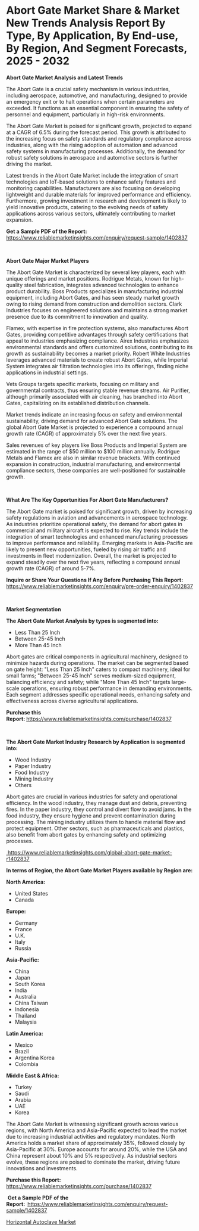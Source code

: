 <p><h1>Abort Gate Market Share & Market New Trends Analysis Report By Type, By Application, By End-use, By Region, And Segment Forecasts, 2025 - 2032</h1></p><p><strong>Abort Gate Market Analysis and Latest Trends</strong></p>
<p><p>The Abort Gate is a crucial safety mechanism in various industries, including aerospace, automotive, and manufacturing, designed to provide an emergency exit or to halt operations when certain parameters are exceeded. It functions as an essential component in ensuring the safety of personnel and equipment, particularly in high-risk environments.</p><p>The Abort Gate Market is poised for significant growth, projected to expand at a CAGR of 6.5% during the forecast period. This growth is attributed to the increasing focus on safety standards and regulatory compliance across industries, along with the rising adoption of automation and advanced safety systems in manufacturing processes. Additionally, the demand for robust safety solutions in aerospace and automotive sectors is further driving the market.</p><p>Latest trends in the Abort Gate Market include the integration of smart technologies and IoT-based solutions to enhance safety features and monitoring capabilities. Manufacturers are also focusing on developing lightweight and durable materials for improved performance and efficiency. Furthermore, growing investment in research and development is likely to yield innovative products, catering to the evolving needs of safety applications across various sectors, ultimately contributing to market expansion.</p></p>
<p><strong>Get a Sample PDF of the Report:&nbsp;</strong> <a href="https://www.reliablemarketinsights.com/enquiry/request-sample/1402837?utm_campaign=3204&utm_medium=2&utm_source=Github&utm_content=ia&utm_term=28032025&utm_id=abort-gate">https://www.reliablemarketinsights.com/enquiry/request-sample/1402837</a></p>
<p>&nbsp;</p>
<p><strong>Abort Gate Major Market Players</strong></p>
<p><p>The Abort Gate Market is characterized by several key players, each with unique offerings and market positions. Rodrigue Metals, known for high-quality steel fabrication, integrates advanced technologies to enhance product durability. Boss Products specializes in manufacturing industrial equipment, including Abort Gates, and has seen steady market growth owing to rising demand from construction and demolition sectors. Clark Industries focuses on engineered solutions and maintains a strong market presence due to its commitment to innovation and quality.</p><p>Flamex, with expertise in fire protection systems, also manufactures Abort Gates, providing competitive advantages through safety certifications that appeal to industries emphasizing compliance. Airex Industries emphasizes environmental standards and offers customized solutions, contributing to its growth as sustainability becomes a market priority. Robert White Industries leverages advanced materials to create robust Abort Gates, while Imperial System integrates air filtration technologies into its offerings, finding niche applications in industrial settings.</p><p>Vets Groups targets specific markets, focusing on military and governmental contracts, thus ensuring stable revenue streams. Air Purifier, although primarily associated with air cleaning, has branched into Abort Gates, capitalizing on its established distribution channels.</p><p>Market trends indicate an increasing focus on safety and environmental sustainability, driving demand for advanced Abort Gate solutions. The global Abort Gate Market is projected to experience a compound annual growth rate (CAGR) of approximately 5% over the next five years.</p><p>Sales revenues of key players like Boss Products and Imperial System are estimated in the range of $50 million to $100 million annually. Rodrigue Metals and Flamex are also in similar revenue brackets. With continued expansion in construction, industrial manufacturing, and environmental compliance sectors, these companies are well-positioned for sustainable growth.</p></p>
<p>&nbsp;</p>
<p><strong>What Are The Key Opportunities For Abort Gate Manufacturers?</strong></p>
<p><p>The Abort Gate market is poised for significant growth, driven by increasing safety regulations in aviation and advancements in aerospace technology. As industries prioritize operational safety, the demand for abort gates in commercial and military aircraft is expected to rise. Key trends include the integration of smart technologies and enhanced manufacturing processes to improve performance and reliability. Emerging markets in Asia-Pacific are likely to present new opportunities, fueled by rising air traffic and investments in fleet modernization. Overall, the market is projected to expand steadily over the next five years, reflecting a compound annual growth rate (CAGR) of around 5-7%.</p></p>
<p><strong>Inquire or Share Your Questions If Any Before Purchasing This Report:</strong> <a href="https://www.reliablemarketinsights.com/enquiry/pre-order-enquiry/1402837?utm_campaign=3204&utm_medium=2&utm_source=Github&utm_content=ia&utm_term=28032025&utm_id=abort-gate">https://www.reliablemarketinsights.com/enquiry/pre-order-enquiry/1402837</a></p>
<p>&nbsp;</p>
<p><strong>Market Segmentation</strong></p>
<p><strong>The Abort Gate Market Analysis by types is segmented into:</strong></p>
<p><ul><li>Less Than 25 Inch</li><li>Between 25-45 Inch</li><li>More Than 45 Inch</li></ul></p>
<p><p>Abort gates are critical components in agricultural machinery, designed to minimize hazards during operations. The market can be segmented based on gate height: "Less Than 25 Inch" caters to compact machinery, ideal for small farms; "Between 25-45 Inch" serves medium-sized equipment, balancing efficiency and safety; while "More Than 45 Inch" targets large-scale operations, ensuring robust performance in demanding environments. Each segment addresses specific operational needs, enhancing safety and effectiveness across diverse agricultural applications.</p></p>
<p><strong>Purchase this Report:&nbsp;</strong><a href="https://www.reliablemarketinsights.com/purchase/1402837?utm_campaign=3204&utm_medium=2&utm_source=Github&utm_content=ia&utm_term=28032025&utm_id=abort-gate">https://www.reliablemarketinsights.com/purchase/1402837</a></p>
<p>&nbsp;</p>
<p><strong>The Abort Gate Market Industry Research by Application is segmented into:</strong></p>
<p><ul><li>Wood Industry</li><li>Paper Industry</li><li>Food Industry</li><li>Mining Industry</li><li>Others</li></ul></p>
<p><p>Abort gates are crucial in various industries for safety and operational efficiency. In the wood industry, they manage dust and debris, preventing fires. In the paper industry, they control and divert flow to avoid jams. In the food industry, they ensure hygiene and prevent contamination during processing. The mining industry utilizes them to handle material flow and protect equipment. Other sectors, such as pharmaceuticals and plastics, also benefit from abort gates by enhancing safety and optimizing processes.</p></p>
<p><a href="https://www.reliablemarketinsights.com/global-abort-gate-market-r1402837?utm_campaign=3204&utm_medium=2&utm_source=Github&utm_content=ia&utm_term=28032025&utm_id=abort-gate">&nbsp;https://www.reliablemarketinsights.com/global-abort-gate-market-r1402837</a></p>
<p><strong>In terms of Region, the Abort Gate Market Players available by Region are:</strong></p>
<p>
    <p> <strong> North America: </strong>
        <ul>
            <li>United States</li>
            <li>Canada</li>
        </ul>
        </p> 
    <p> <strong> Europe: </strong>
        <ul>
            <li>Germany</li>
            <li>France</li>
            <li>U.K.</li>
            <li>Italy</li>
            <li>Russia</li>
        </ul>
        </p> 
    <p> <strong> Asia-Pacific: </strong>
        <ul>
            <li>China</li>
            <li>Japan</li>
            <li>South Korea</li>
            <li>India</li>
            <li>Australia</li>
            <li>China Taiwan</li>
            <li>Indonesia</li>
            <li>Thailand</li>
            <li>Malaysia</li>
        </ul>
        </p> 
    <p> <strong> Latin America: </strong>
        <ul>
            <li>Mexico</li>
            <li>Brazil</li>
            <li>Argentina Korea</li>
            <li>Colombia</li>
        </ul>
        </p> 
    <p> <strong> Middle East & Africa: </strong>
        <ul>
            <li>Turkey</li>
            <li>Saudi</li>
            <li>Arabia</li>
            <li>UAE</li>
            <li>Korea</li>
        </ul>
    </p>
    </p>
<p><p>The Abort Gate Market is witnessing significant growth across various regions, with North America and Asia-Pacific expected to lead the market due to increasing industrial activities and regulatory mandates. North America holds a market share of approximately 35%, followed closely by Asia-Pacific at 30%. Europe accounts for around 20%, while the USA and China represent about 10% and 5% respectively. As industrial sectors evolve, these regions are poised to dominate the market, driving future innovations and investments.</p></p>
<p><strong>Purchase this Report: </strong><a href="https://www.reliablemarketinsights.com/purchase/1402837?utm_campaign=3204&utm_medium=2&utm_source=Github&utm_content=ia&utm_term=28032025&utm_id=abort-gate">https://www.reliablemarketinsights.com/purchase/1402837</a></p>
<p>&nbsp;<strong>Get a Sample PDF of the Report:&nbsp;&nbsp;</strong><a href="https://www.reliablemarketinsights.com/enquiry/request-sample/1402837?utm_campaign=3204&utm_medium=2&utm_source=Github&utm_content=ia&utm_term=28032025&utm_id=abort-gate">https://www.reliablemarketinsights.com/enquiry/request-sample/1402837</a></p>
<p><strong></strong></p>
<p><p><a href="https://github.com/awalinfucci/Market-Research-Report-List-1/blob/main/horizontal-autoclave-market.md?utm_campaign=3204&utm_medium=2&utm_source=Github&utm_content=ia&utm_term=28032025&utm_id=abort-gate">Horizontal Autoclave Market</a></p></p>